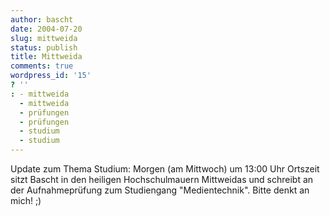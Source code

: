 ```yaml
---
author: bascht
date: 2004-07-20
slug: mittweida
status: publish
title: Mittweida
comments: true
wordpress_id: '15'
? ''
: - mittweida
  - mittweida
  - prüfungen
  - prüfungen
  - studium
  - studium
---
```


Update zum Thema Studium: Morgen (am Mittwoch) um 13:00 Uhr
Ortszeit sitzt Bascht in den heiligen Hochschulmauern Mittweidas
und schreibt an der Aufnahmeprüfung zum Studiengang
"Medientechnik". Bitte denkt an mich! ;)


